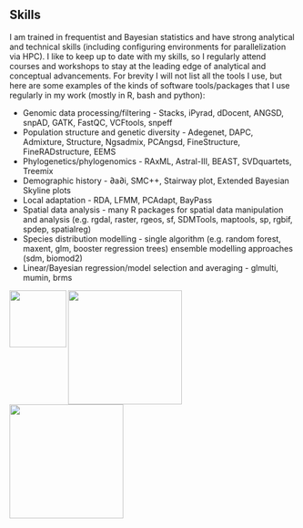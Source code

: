 ## Skills
I am trained in frequentist and Bayesian statistics and have strong analytical and technical skills (including configuring environments for parallelization via HPC). I like to keep up to date with my skills, so I regularly attend courses and workshops to stay at the leading edge of analytical and conceptual advancements. For brevity I will not list all the tools I use, but here are some examples of the kinds of software tools/packages that I use regularly in my work (mostly in R, bash and python):

* Genomic data processing/filtering - Stacks, iPyrad, dDocent, ANGSD, snpAD, GATK, FastQC, VCFtools, snpeff
* Population structure and genetic diversity - Adegenet, DAPC, Admixture, Structure, Ngsadmix, PCAngsd, FineStructure, FineRADstructure, EEMS
* Phylogenetics/phylogenomics - RAxML, Astral-III, BEAST, SVDquartets, Treemix
* Demographic history - ∂a∂i, SMC++, Stairway plot, Extended Bayesian Skyline plots
* Local adaptation - RDA, LFMM, PCAdapt, BayPass
* Spatial data analysis - many R packages for spatial data manipulation and analysis (e.g. rgdal, raster, rgeos, sf, SDMTools, maptools, sp, rgbif, spdep, spatialreg)
* Species distribution modelling - single algorithm (e.g. random forest, maxent, glm, booster regression trees) ensemble modelling approaches (sdm, biomod2)
* Linear/Bayesian regression/model selection and averaging - glmulti, mumin, brms

<img src="https://cd-barratt.github.io/R_logo.svg.png"  align="left" width="100">
<img src="https://cd-barratt.github.io/Python-Logo.png"  align="left" width="200">
<img src="https://cd-barratt.github.io/Gnu-bash-logo.svg.png"  align="left" width="200">




